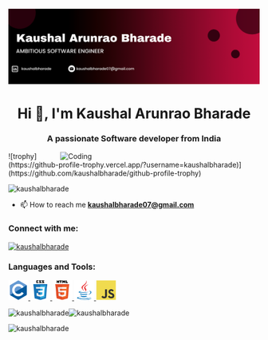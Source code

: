 ![logo](https://github.com/kaushalbharade/kaushalbharade/blob/main/Black%20and%20Red%20Gradient%20Professional%20LinkedIn%20Banner.png)
<h1 align="center">Hi 👋, I'm Kaushal Arunrao Bharade</h1>
<h3 align="center">A passionate Software developer from India</h3>
<img align="right" alt="Coding" width="400" src="https://dresma.ai/wp-content/uploads/2022/01/mern-stack-developer.gif">
![trophy](https://github-profile-trophy.vercel.app/?username=kaushalbharade)](https://github.com/kaushalbharade/github-profile-trophy)

<p align="left"> <img src="https://komarev.com/ghpvc/?username=kaushalbharade&label=Profile%20views&color=0e75b6&style=flat" alt="kaushalbharade" /> </p>

- 📫 How to reach me **kaushalbharade07@gmail.com**

<h3 align="left">Connect with me:</h3>
<p align="left">
<a href="https://linkedin.com/in/kaushalbharade" target="blank"><img align="center" src="https://raw.githubusercontent.com/rahuldkjain/github-profile-readme-generator/master/src/images/icons/Social/linked-in-alt.svg" alt="kaushalbharade" height="30" width="40" /></a>
</p>

<h3 align="left">Languages and Tools:</h3>
<p align="left"> <a href="https://www.cprogramming.com/" target="_blank" rel="noreferrer"> <img src="https://raw.githubusercontent.com/devicons/devicon/master/icons/c/c-original.svg" alt="c" width="40" height="40"/> </a> <a href="https://www.w3schools.com/css/" target="_blank" rel="noreferrer"> <img src="https://raw.githubusercontent.com/devicons/devicon/master/icons/css3/css3-original-wordmark.svg" alt="css3" width="40" height="40"/> </a> <a href="https://www.w3.org/html/" target="_blank" rel="noreferrer"> <img src="https://raw.githubusercontent.com/devicons/devicon/master/icons/html5/html5-original-wordmark.svg" alt="html5" width="40" height="40"/> </a> <a href="https://www.java.com" target="_blank" rel="noreferrer"> <img src="https://raw.githubusercontent.com/devicons/devicon/master/icons/java/java-original.svg" alt="java" width="40" height="40"/> </a> <a href="https://developer.mozilla.org/en-US/docs/Web/JavaScript" target="_blank" rel="noreferrer"> <img src="https://raw.githubusercontent.com/devicons/devicon/master/icons/javascript/javascript-original.svg" alt="javascript" width="40" height="40"/> </a> </p>

<p><img align="left" src="https://github-readme-stats.vercel.app/api/top-langs?username=kaushalbharade&show_icons=true&locale=en&layout=compact" alt="kaushalbharade" /></p>

<p>&nbsp;<img align="left" src="https://github-readme-stats.vercel.app/api?username=kaushalbharade&show_icons=true&locale=en" alt="kaushalbharade" /></p>

<p><img align="left" src="https://github-readme-streak-stats.herokuapp.com/?user=kaushalbharade&" alt="kaushalbharade" /></p>


